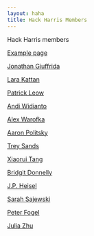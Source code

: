 ```yaml
---
layout: haha
title: Hack Harris Members
---
```


Hack Harris members

<p><a href="example">Example page</a></p>
<p><a href="jgiuffrida">Jonathan Giuffrida</a></p>
<p><a href="lkattan">Lara Kattan</a></p>
<p><a href="pleow">Patrick Leow</a></p>
<p><a href="awidianto">Andi Widianto</a></p>
<p><a href="awarofka">Alex Warofka</a></p>
<p><a href="adpolitsky">Aaron Politsky</a></p>
<p><a href="tsands">Trey Sands</a></p>
<p><a href="xtang">Xiaorui Tang</a></p>
<p><a href="bdonnelly">Bridgit Donnelly</a></p>
<p><a href="jpheisel">J.P. Heisel</a></p>
<p><a href="ssajewski">Sarah Sajewski</a></p>
<p><a href="pfogel">Peter Fogel</a></p>
<p><a href="jzhu">Julia Zhu</a></p>
